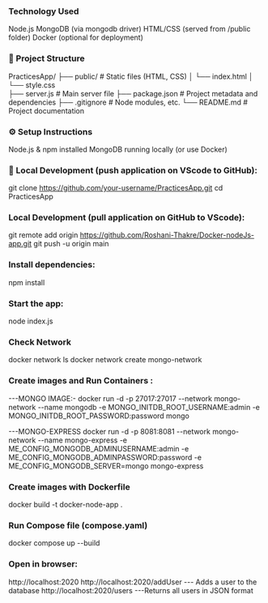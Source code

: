### Technology Used
Node.js
MongoDB (via mongodb driver)
HTML/CSS (served from /public folder)
Docker (optional for deployment)

### 📂 Project Structure

 PracticesApp/
├── public/               # Static files (HTML, CSS)
│   └── index.html
│    └── style.css  
├── server.js              # Main server file
├── package.json          # Project metadata and dependencies
├── .gitignore            # Node modules, etc.
└── README.md             # Project documentation

### ⚙️ Setup Instructions
Node.js & npm installed
MongoDB running locally (or use Docker)

### 🧪 Local Development (push application on VScode to GitHub):
git clone https://github.com/your-username/PracticesApp.git
cd PracticesApp

### Local Development (pull application on GitHub to VScode):
git remote add origin https://github.com/Roshani-Thakre/Docker-nodeJs-app.git
git push -u origin main

### Install dependencies:
npm install

### Start the app:
node index.js

### Check Network
docker network ls
docker network create mongo-network

### Create images and Run Containers :

---MONGO IMAGE:-
      docker run -d -p 27017:27017 --network mongo-network --name mongodb -e MONGO_INITDB_ROOT_USERNAME:admin -e MONGO_INITDB_ROOT_PASSWORD:password mongo

---MONGO-EXPRESS
      docker run -d -p 8081:8081 --network mongo-network --name mongo-express -e ME_CONFIG_MONGODB_ADMINUSERNAME:admin -e ME_CONFIG_MONGODB_ADMINPASSWORD:password -e ME_CONFIG_MONGODB_SERVER=mongo mongo-express
      
### Create images with Dockerfile 
docker build -t docker-node-app .

### Run Compose file (compose.yaml)
docker compose up --build

### Open in browser:
http://localhost:2020
http://localhost:2020/addUser --- Adds a user to the database
http://localhost:2020/users   ---Returns all users in JSON format










